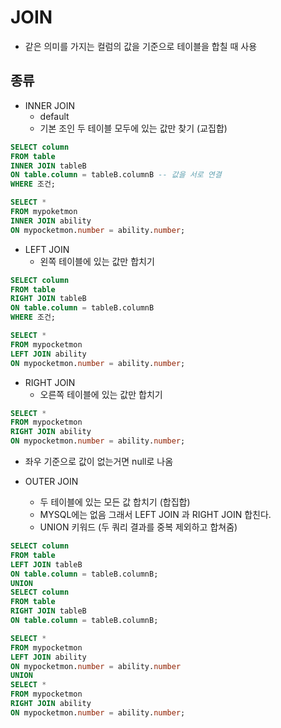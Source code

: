 # JOIN
- 같은 의미를 가지는 컬럼의 값을 기준으로 테이블을 합칠 때 사용


## 종류
- INNER JOIN
  - default
  - 기본 조인 두 테이블 모두에 있는 값만 찾기 (교집합)
  
```SQL
SELECT column
FROM table
INNER JOIN tableB
ON table.column = tableB.columnB -- 값을 서로 연결 
WHERE 조건;
```
```SQL
SELECT *
FROM mypoketmon
INNER JOIN ability
ON mypocketmon.number = ability.number;
```

- LEFT JOIN
  - 왼쪽 테이블에 있는 값만 합치기

```SQL
SELECT column
FROM table
RIGHT JOIN tableB
ON table.column = tableB.columnB
WHERE 조건;
```

```SQL
SELECT *
FROM mypocketmon
LEFT JOIN ability
ON mypocketmon.number = ability.number;
```

- RIGHT JOIN
  - 오른쪽 테이블에 있는 값만 합치기
  
```SQL
SELECT *
FROM mypocketmon
RIGHT JOIN ability
ON mypocketmon.number = ability.number;
```
  - 좌우 기준으로 값이 없는거면 null로 나옴


- OUTER JOIN
  - 두 테이블에 있는 모든 값 합치기 (합집합) 
  - MYSQL에는 없음 그래서 LEFT JOIN 과 RIGHT JOIN 합친다. 
  - UNION 키워드 (두 쿼리 결과를 중복 제외하고 합쳐줌)

```SQL
SELECT column
FROM table
LEFT JOIN tableB
ON table.column = tableB.columnB;
UNION
SELECT column
FROM table
RIGHT JOIN tableB
ON table.column = tableB.columnB;
```

```SQL
SELECT *
FROM mypocketmon
LEFT JOIN ability
ON mypocketmon.number = ability.number
UNION
SELECT *
FROM mypocketmon
RIGHT JOIN ability
ON mypocketmon.number = ability.number;
```

